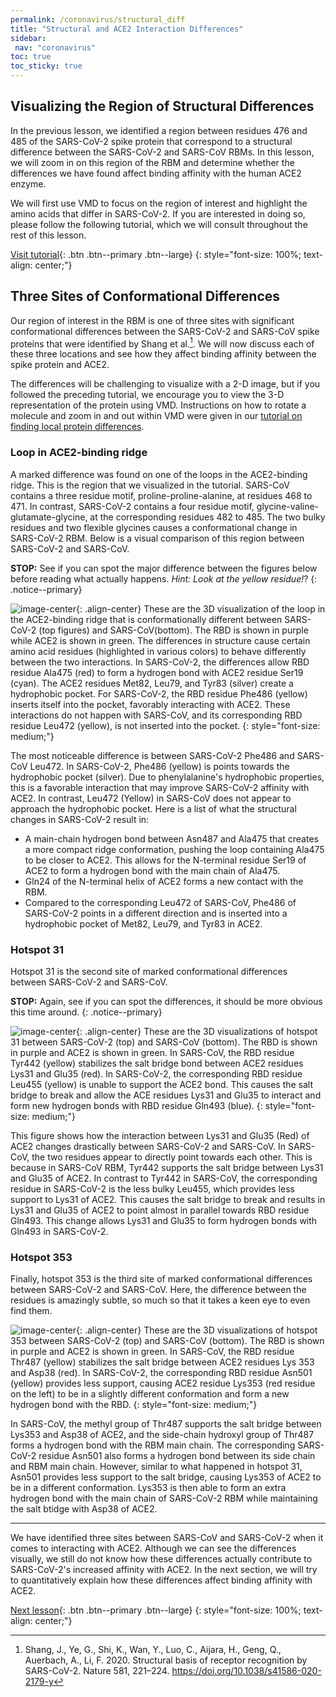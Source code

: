 ```yaml
---
permalink: /coronavirus/structural_diff
title: "Structural and ACE2 Interaction Differences"
sidebar:
 nav: "coronavirus"
toc: true
toc_sticky: true
---
```


## Visualizing the Region of Structural Differences

In the previous lesson, we identified a region between residues 476 and 485 of the SARS-CoV-2 spike protein that correspond to a structural difference between the SARS-CoV-2 and SARS-CoV RBMs. In this lesson, we will zoom in on this region of the RBM and determine whether the differences we have found affect binding affinity with the human ACE2 enzyme.

We will first use VMD to focus on the region of interest and highlight the amino acids that differ in SARS-CoV-2. If you are interested in doing so, please follow the following tutorial, which we will consult throughout the rest of this lesson.

[Visit tutorial](tutorial_visualization){: .btn .btn--primary .btn--large}
{: style="font-size: 100%; text-align: center;"}

## Three Sites of Conformational Differences

Our region of interest in the RBM is one of three sites with significant conformational differences between the SARS-CoV-2 and SARS-CoV spike proteins that were identified by Shang et al.[^Shang]. We will now discuss each of these three locations and see how they affect binding affinity between the spike protein and ACE2.

The differences will be challenging to visualize with a 2-D image, but if you followed the preceding tutorial, we encourage you to view the 3-D representation of the protein using VMD. Instructions on how to rotate a molecule and zoom in and out within VMD were given in our [tutorial on finding local protein differences](tutorial_multiseq).

<!--

SARS-CoV-2 chimeric RBD complexed with ACE2 (PDB entry <a href="https://www.rcsb.org/structure/6vw1" target="_blank">6vw1</a>).

-->

### Loop in ACE2-binding ridge

A marked difference was found on one of the loops in the ACE2-binding ridge. This is the region that we visualized in the tutorial. SARS-CoV contains a three residue motif, proline-proline-alanine, at residues 468 to 471. In contrast, SARS-CoV-2 contains a four residue motif, glycine-valine-glutamate-glycine, at the corresponding residues 482 to 485. The two bulky residues and two flexible glycines causes a conformational change in SARS-CoV-2 RBM. Below is a visual comparison of this region between SARS-CoV-2 and SARS-CoV.

**STOP:** See if you can spot the major difference between the figures below before reading what actually happens. *Hint: Look at the yellow residue!*?
{: .notice--primary}

![image-center](../assets/images/Ridge.png){: .align-center}
These are the 3D visualization of the loop in the ACE2-binding ridge that is conformationally different between SARS-CoV-2 (top figures) and SARS-CoV(bottom). The RBD is shown in purple while ACE2 is shown in green. The differences in structure cause certain amino acid residues (highlighted in various colors) to behave differently between the two interactions. In SARS-CoV-2, the differences allow RBD residue Ala475 (red) to form a hydrogen bond with ACE2 residue Ser19 (cyan). The ACE2 residues Met82, Leu79, and Tyr83 (silver) create a hydrophobic pocket. For SARS-CoV-2, the RBD residue Phe486 (yellow) inserts itself into the pocket, favorably interacting with ACE2. These interactions do not happen with SARS-CoV, and its corresponding RBD residue Leu472 (yellow), is not inserted into the pocket.
{: style="font-size: medium;"}

The most noticeable difference is between SARS-CoV-2 Phe486 and SARS-CoV Leu472. In SARS-CoV-2, Phe486 (yellow) is points towards the hydrophobic pocket (silver). Due to phenylalanine's hydrophobic properties, this is a favorable interaction that may improve SARS-CoV-2 affinity with ACE2. In contrast, Leu472 (Yellow) in SARS-CoV does not appear to approach the hydrophobic pocket. Here is a list of what the structural changes in SARS-CoV-2 result in:

* A main-chain hydrogen bond between Asn487 and Ala475 that creates a more compact ridge conformation, pushing the loop containing Ala475 to be closer to ACE2. This allows for the N-terminal residue Ser19 of ACE2 to form a hydrogen bond with the main chain of Ala475.
* Gln24 of the N-terminal helix of ACE2 forms a new contact with the RBM.
* Compared to the corresponding Leu472 of SARS-CoV, Phe486 of SARS-CoV-2 points in a different direction and is inserted into a hydrophobic pocket of Met82, Leu79, and Tyr83 in ACE2.

### Hotspot 31

Hotspot 31 is the second site of marked conformational differences between SARS-CoV-2 and SARS-CoV.

**STOP:** Again, see if you can spot the differences, it should be more obvious this time around.
{: .notice--primary}

![image-center](../assets/images/Hotspot31.png){: .align-center}
These are the 3D visualizations of hotspot 31 between SARS-CoV-2 (top) and SARS-CoV (bottom). The RBD is shown in purple and ACE2 is shown in green. In SARS-CoV, the RBD residue Tyr442 (yellow) stabilizes the salt bridge bond between ACE2 residues Lys31 and Glu35 (red). In SARS-CoV-2, the corresponding RBD residue Leu455 (yellow) is unable to support the ACE2 bond. This causes the salt bridge to break and allow the ACE residues Lys31 and Glu35 to interact and form new hydrogen bonds with RBD residue Gln493 (blue).
{: style="font-size: medium;"}

This figure shows how the interaction between Lys31 and Glu35 (Red) of ACE2 changes drastically between SARS-CoV-2 and SARS-CoV. In SARS-CoV, the two residues appear to directly point towards each other. This is because in SARS-CoV RBM, Tyr442 supports the salt bridge between Lys31 and Glu35 of ACE2. In contrast to Tyr442 in SARS-CoV, the corresponding residue in SARS-CoV-2 is the less bulky Leu455, which provides less support to Lys31 of ACE2. This causes the salt bridge to break and results in Lys31 and Glu35 of ACE2 to point almost in parallel towards RBD residue Gln493. This change allows Lys31 and Glu35 to form hydrogen bonds with Gln493 in SARS-CoV-2.

### Hotspot 353

Finally, hotspot 353 is the third site of marked conformational differences between SARS-CoV-2 and SARS-CoV. Here, the difference between the residues is amazingly subtle, so much so that it takes a keen eye to even find them.

![image-center](../assets/images/Hotspot353.png){: .align-center}
These are the 3D visualizations of hotspot 353 between SARS-CoV-2 (top) and SARS-CoV (bottom). The RBD is shown in purple and ACE2 is shown in green. In SARS-CoV, the RBD residue Thr487 (yellow) stabilizes the salt bridge between ACE2 residues Lys 353 and Asp38 (red). In SARS-CoV-2, the corresponding RBD residue Asn501 (yellow) provides less support, causing ACE2 residue Lys353 (red residue on the left) to be in a slightly different conformation and form a new hydrogen bond with the RBD.
{: style="font-size: medium;"}

In SARS-CoV, the methyl group of Thr487 supports the salt bridge between Lys353 and Asp38 of ACE2, and the side-chain hydroxyl group of Thr487 forms a hydrogen bond with the RBM main chain. The corresponding SARS-CoV-2 residue Asn501 also forms a hydrogen bond between its side chain and RBM main chain. However, similar to what happened in hotspot 31, Asn501 provides less support to the salt bridge, causing Lys353 of ACE2 to be in a different conformation. Lys353 is then able to form an extra hydrogen bond with the main chain of SARS-CoV-2 RBM while maintaining the salt btidge with Asp38 of ACE2.

<hr>

We have identified three sites between SARS-CoV and SARS-CoV-2 when it comes to interacting with ACE2. Although we can see the differences visually, we still do not know how these differences actually contribute to SARS-CoV-2's increased affinity with ACE2. In the next section, we will try to quantitatively explain how these differences affect binding affinity with ACE2.

[Next lesson](NAMD){: .btn .btn--primary .btn--large}
{: style="font-size: 100%; text-align: center;"}

[^Hamming]: Hamming, I., Timens, W., Bulthuis, M., Lely, A., Navis, G., Goor, H. 2004. Tissue distribution of ACE2 portein, the functional receptor for SARS coronavirus. A first step in understanding SARS pathogenesis. J Pathol 203(2), 631-637. https://doi.org/10.1002/path.1570

[^Samavati]: Samavati, L., Uhal, B. 2020. ACE2, Much more than just a receptor for sars-cov-2. Front. Cell. Infect. Microbiol 10. https://doi.org/10.3389/fcimb.2020.00317

[^Shang]: Shang, J., Ye, G., Shi, K., Wan, Y., Luo, C., Aijara, H., Geng, Q., Auerbach, A., Li, F. 2020. Structural basis of receptor recognition by SARS-CoV-2. Nature 581, 221–224. https://doi.org/10.1038/s41586-020-2179-y
